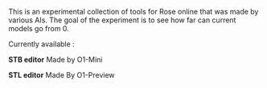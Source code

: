 This is an experimental collection of tools for Rose online that was made by various AIs.
The goal of the experiment is to see how far can current models go from 0.


Currently available :

  **STB editor**   Made by O1-Mini           
 
  **STL editor**   Made By O1-Preview        
  
